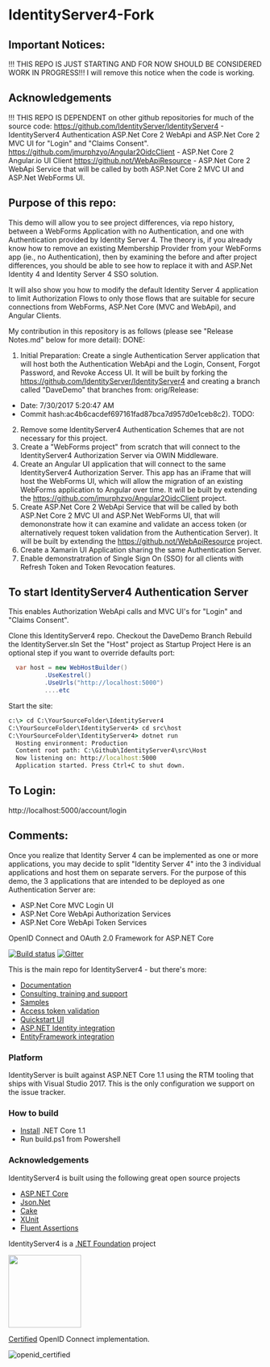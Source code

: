 # IdentityServer4-Fork

## Important Notices:
!!! THIS REPO IS JUST STARTING AND FOR NOW SHOULD BE CONSIDERED WORK IN PROGRESS!!!
I will remove this notice when the code is working. 

## Acknowledgements
!!! THIS REPO IS DEPENDENT on other github repositories for much of the source code:
https://github.com/IdentityServer/IdentityServer4 - IdentityServer4 Authentication ASP.Net Core 2 WebApi and ASP.Net Core 2 MVC UI for "Login" and "Claims Consent".
https://github.com/jmurphzyo/Angular2OidcClient - ASP.Net Core 2 Angular.io UI Client
https://github.not/WebApiResource - ASP.Net Core 2 WebApi Service that will be called by both ASP.Net Core 2 MVC UI and ASP.Net WebForms UI.

## Purpose of this repo:
This demo will allow you to see project differences, via repo history, between a WebForms Application with no Authentication, and one with Authentication provided by Identity Server 4. The theory is, if you already know how to remove an existing Membership Provider from your WebForms app (ie., no Authentication), then by examining the before and after project differences, you should be able to see how to replace it with and ASP.Net Identity 4 and Identity Server 4 SSO solution.

It will also show you how to modify the default Identity Server 4 application to limit  Authorization Flows to only those flows that are suitable for secure connections from WebForms, ASP.Net Core (MVC and WebApi), and Angular Clients.

My contribution in this repository is as follows (please see "Release Notes.md" below for more detail):
DONE:
1. Initial Preparation: Create a single Authentication Server application that will host both the Authentication WebApi and the Login, Consent, Forgot Password, and Revoke Access UI. It will be built by forking the https://github.com/IdentityServer/IdentityServer4 and creating a branch called "DaveDemo" that branches from:
orig/Release:
- Date: 7/30/2017 5:20:47 AM 
- Commit hash:ac4b6cacdef697161fad87bca7d957d0e1ceb8c2).
TODO:
2. Remove some IdentityServer4 Authentication Schemes that are not necessary for this project. 
3. Create a "WebForms project" from scratch that will connect to the IdentityServer4 Authorization Server via OWIN Middleware. 
4. Create an Angular UI application that will connect to the same IdentityServer4 Authorization Server. This app has an iFrame that will host the WebForms UI, which will allow the migration of an existing WebForms application to Angular over time. It will be built by extending the https://github.com/jmurphzyo/Angular2OidcClient project.
5. Create ASP.Net Core 2 WebApi Service that will be called by both ASP.Net Core 2 MVC UI and ASP.Net WebForms UI, that will demononstrate how it can examine and validate an access token (or alternatively request token validation from the Authentication Server). It will be built by extending the https://github.not/WebApiResource project.
6. Create a Xamarin UI Application sharing the same Authentication Server.
7. Enable demonstratration of Single Sign On (SSO) for all clients with Refresh Token and Token Revocation features.

## To start IdentityServer4 Authentication Server
This enables Authorization WebApi calls and MVC UI's for "Login" and "Claims Consent".

Clone this IdentityServer4 repo.
Checkout the DaveDemo Branch
Rebuild the IdentityServer.sln
Set the "Host" project as Startup Project
Here is an optional step if you want to override defaults port:
```csharp
  var host = new WebHostBuilder()
          .UseKestrel()
          .UseUrls("http://localhost:5000")
          ....etc
```
Start the site:
```cmd
c:\> cd C:\YourSourceFolder\IdentityServer4
C:\YourSourceFolder\IdentityServer4> cd src\host
C:\YourSourceFolder\IdentityServer4> dotnet run
  Hosting environment: Production
  Content root path: C:\Github\IdentityServer4\src\Host
  Now listening on: http://localhost:5000
  Application started. Press Ctrl+C to shut down.
```

## To Login:
http://localhost:5000/account/login

## Comments:
Once you realize that Identity Server 4 can be implemented as one or more applications, you may decide to split "Identity Server 4" into the 3 individual applications and host them on separate servers. For the purpose of this demo, the 3 applications that are intended to be deployed as one Authentication Server are: 
- ASP.Net Core MVC Login UI
- ASP.Net Core WebApi Authorization Services
- ASP.Net Core WebApi Token Services






































OpenID Connect and OAuth 2.0 Framework for ASP.NET Core

[![Build status](https://ci.appveyor.com/api/projects/status/x4t8sk0n6gna0c7w?svg=true)](https://ci.appveyor.com/project/leastprivilege/identityserver4)
[![Gitter](https://badges.gitter.im/Join%20Chat.svg)](https://gitter.im/IdentityServer/IdentityServer4?utm_source=badge&utm_medium=badge&utm_campaign=pr-badge&utm_content=badge)

This is the main repo for IdentityServer4 - but there's more:

* [Documentation](https://identityserver4.readthedocs.io)
* [Consulting, training and support](https://www.identityserver.io/)
* [Samples](https://github.com/IdentityServer/IdentityServer4.Samples)
* [Access token validation](https://github.com/IdentityServer/IdentityServer4.AccessTokenValidation)
* [Quickstart UI](https://github.com/IdentityServer/IdentityServer4.Quickstart.UI)
* [ASP.NET Identity integration](https://github.com/IdentityServer/IdentityServer4.AspNetIdentity)
* [EntityFramework integration](https://github.com/IdentityServer/IdentityServer4.EntityFramework)

### Platform

IdentityServer is built against ASP.NET Core 1.1 using the RTM tooling that ships with Visual Studio 2017. This is the only configuration we support on the issue tracker.

### How to build

* [Install](https://www.microsoft.com/net/download/core#/current) .NET Core 1.1 
* Run build.ps1 from Powershell

### Acknowledgements

IdentityServer4 is built using the following great open source projects

* [ASP.NET Core](https://github.com/aspnet)
* [Json.Net](http://www.newtonsoft.com/json)
* [Cake](http://cakebuild.net/)
* [XUnit](https://xunit.github.io/)
* [Fluent Assertions](http://www.fluentassertions.com/)

IdentityServer4 is a [.NET Foundation](http://www.dotnetfoundation.org/) project

<img src="https://cloud.githubusercontent.com/assets/1454075/10598539/1c44ba0a-76fa-11e5-9d7e-af1b363c524a.png" width="144">

[Certified](http://openid.net/certification/) OpenID Connect implementation.

![openid_certified](https://cloud.githubusercontent.com/assets/1454075/7611268/4d19de32-f97b-11e4-895b-31b2455a7ca6.png)



